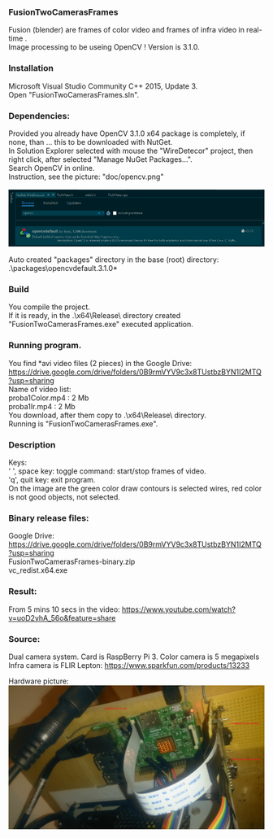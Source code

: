 ### FusionTwoCamerasFrames
Fusion (blender) are frames of color video and frames of infra video in real-time .<br> 
Image processing to be useing OpenCV ! Version is 3.1.0.<br>
### Installation
Microsoft Visual Studio Community C++ 2015, Update 3.<br>
Open "FusionTwoCamerasFrames.sln".
### Dependencies:
Provided you already have OpenCV 3.1.0 x64 package is completely, if none, than ... 
this to be downloaded with NutGet.<br>
In Solution Explorer selected with mouse the "WireDetecor" project, then right click, after selected "Manage NuGet Packages...".<br>
Search OpenCV in online.<br>
Instruction, see the picture: "doc/opencv.png"<br><br>
![Opencv](doc/opencv.png)

Auto created "packages" directory in the base (root) directory: .\packages\opencvdefault.3.1.0\*
### Build
You compile the project.<br>
If it is ready, in the .\x64\Release\ directory created "FusionTwoCamerasFrames.exe" executed application.
### Running program.
You find *avi video files (2 pieces) in the Google Drive:
https://drive.google.com/drive/folders/0B9rmVYV9c3x8TUstbzBYN1I2MTQ?usp=sharing <br>
Name of video list:<br>
proba1Color.mp4  : 2  Mb<br>
proba1Ir.mp4 : 2 Mb<br>
You download, after them copy to .\x64\Release\ directory.<br>
Running is "FusionTwoCamerasFrames.exe".
### Description
Keys:<br>
' ', space key: toggle command: start/stop frames of video.<br>
'q', quit  key: exit program.<br>
On the image are the green color draw contours is selected wires, red color is not good objects, not selected.<br>

### Binary release files:
Google Drive: https://drive.google.com/drive/folders/0B9rmVYV9c3x8TUstbzBYN1I2MTQ?usp=sharing <br>
FusionTwoCamerasFrames-binary.zip<br>
vc_redist.x64.exe

### Result:
From 5 mins 10 secs in the video: https://www.youtube.com/watch?v=uoD2yhA_56o&feature=share

### Source:
Dual camera system. Card is RaspBerry Pi 3.
Color camera is 5 megapixels
Infra camera is FLIR Lepton: https://www.sparkfun.com/products/13233

Hardware picture:
![Rpb Pi3twice Camera2](doc/RpbPi3twiceCamera2.jpg)










